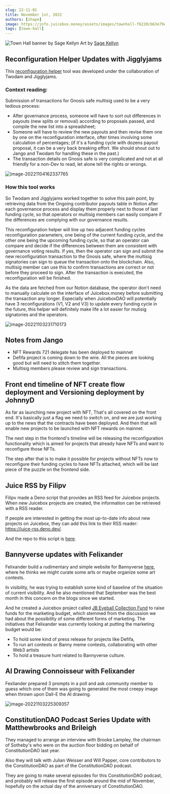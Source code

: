 ```yaml
---
slug: 22-11-01
title: November 1st, 2022
authors: [zhape]
image: https://info.juicebox.money/assets/images/townhall-f6220cb63e79e62f790a0ba4a041c68c.webp
tags: [town-hall]
---
```


![Town Hall banner by Sage Kellyn](townhall.webp) 
Art by [Sage Kellyn](https://twitter.com/SageKellyn)



## Reconfiguration Helper Updates with Jigglyjams

This [reconfiguration helper](https://juicetool.xyz/juicebox) tool was developed under the collaboration of Twodam and Jigglyjams. 

### Context reading:

Submission of transactions for Gnosis safe multisig used to be a very tedious process:

- After governance process, someone will have to sort out differences in payouts (new splits or removal) according to proposals passed, and compile the new list into a spreadsheet;
- Someone will have to review the new payouts and then revise them one by one on the reconfiguration interface, ofter times involving some calculation of percentages; (if it's a funding cycle with dozens payout proposal, it can be a very back breaking effort. We should shout out to Jango and Twodam for handling these in the past.)
- The transaction details on Gnosis safe is very complicated and not at all friendly for a  non-Dev to read,  let alone tell the rights or wrongs.

![image-20221104162337765](image-20221104162337765.webp)

### How this tool works

So Twodam and Jigglyjams worked together to solve this pain point, by retrieving data from the Ongoing contributor payouts table in Notion after each governance process and display them properly next to those of last funding cycle, so that operators or multisig members can easily compare if the differences are complying with our governance results.

This reconfiguration helper will line up two adjacent funding cycles reconfiguration parameters, one being of the current funding cycle, and the other one being the upcoming funding cycle, so that an operator can compare  and decide if the differences between them are consistent with governance voting results. If yes, then the operator can sign and submit the new reconfiguration transaction to the Gnosis safe, where the multisig signatories can sign to queue the transaction onto the blockchain. Also, multisig member can use this to confirm transactions are correct or not before they proceed to sign. After the transaction is executed, the reconfiguration will be finished.

As the data are fetched from our Notion database,  the operator don't need to manually calculate on the interface of Juicebox.money before submitting the transaction any longer. Especially when JuiceboxDAO will potentially have 3 reconfigurations (V1, V2 and V3) to update every funding cycle in the future, this helper will definitely make life a lot easier for mutisig signatories and the operators.

![image-20221103231710173](image-20221103231710173.webp)

## Notes from Jango

- NFT Rewards 721 delegate has been deployed to mainnet
- Defifa project is coming down to the wire. All the pieces are looking good but will need to stitch them together.
- Multisig members please review and sign transactions.

## Front end timeline of NFT create flow deployment and Versioning deployment by JohnnyD

As far as launching new project with NFT, That's all covered on the front end. It's basically just a flag we need to switch on, and we are just working up to the news that the contracts have been deployed. And then that will enable new projects to be launched with NFT rewards on mainnet.

The next step in the frontend's timeline will be releasing the reconfiguration functionality which is aimed for projects that already have NFTs and want to reconfigure those NFTs.

The step after that is to make it possible for projects without NFTs now to reconfigure their funding cycles to have NFTs attached, which will be last piece of the puzzle on the frontend side.

## Juice RSS by Filipv

Filipv made a Deno script that provides an RSS feed for Juicebox projects. When new Juicebox projects are created, the information can be retrieved with a RSS reader. 

If people are interested in getting the most up-to-date info about new projects on Juicebox, they can add this link to their RSS reader: https://juice-rss.deno.dev/.

And the repo to this script is [here](https://github.com/filipvvv/juice-rss).

## Bannyverse updates with Felixander

Felixander build a rudimentary and simple website for Bannyverse [here](https://felixanderfelixand.wixsite.com/bannyverse), where he thinks we might curate some arts or maybe organize some art contests.

In visibility, he was trying to establish some kind of baseline of the situation of current visibility. And he also mentioned that September was the best month in this concern on the blogs since we started.

And he created a Juicebox project called [JB Eyeball Collection Fund](https://juicebox.money/v2/p/293) to raise funds for the marketing budget, which stemmed from the discussion we had about the possibility of some different forms of marketing. The initiatives that Felixander was currently looking at putting the marketing budget would be:

- To hold some kind of press release for projects like Defifa, 
- To run art contests or Banny meme contests, collaborating with other Web3 artists
- To hold a treasure hunt related to Bannyverse culture.

 ## AI Drawing Connoisseur with Felixander

Fexliander prepared 3 prompts in a poll and ask community member to guess which one of them was going to generated the most creepy image when thrown upon Dall-E the AI drawing.

![image-20221103225309357](image-20221103225309357.webp)

## ConstitutionDAO Podcast Series Update with Matthewbrooks and Brileigh

They managed to arrange an interview with Brooke Lampley, the chairman of Sotheby's who were on the auction floor bidding on behalf of  ConstitutionDAO last year.

Also they will talk with Julian Weisser and Will Papper, core contributors to the ConstitutionDAO as part of the ConstitutionDAO podcast.

They are going to make several episodes for this ConstitutionDAO podcast, and probably will release the first episode around the mid of November, hopefully on the actual day of the anniversary of ConstitutionDAO.

